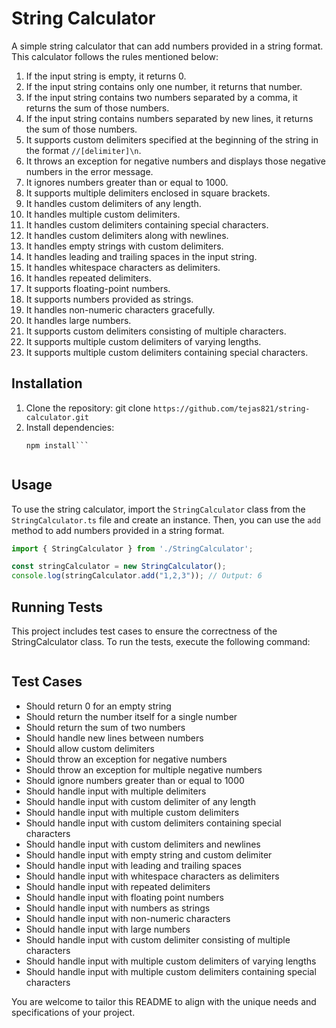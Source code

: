 # String Calculator

A simple string calculator that can add numbers provided in a string format. This calculator follows the rules mentioned below:

1. If the input string is empty, it returns 0.
2. If the input string contains only one number, it returns that number.
3. If the input string contains two numbers separated by a comma, it returns the sum of those numbers.
4. If the input string contains numbers separated by new lines, it returns the sum of those numbers.
5. It supports custom delimiters specified at the beginning of the string in the format `//[delimiter]\n`.
6. It throws an exception for negative numbers and displays those negative numbers in the error message.
7. It ignores numbers greater than or equal to 1000.
8. It supports multiple delimiters enclosed in square brackets.
9. It handles custom delimiters of any length.
10. It handles multiple custom delimiters.
11. It handles custom delimiters containing special characters.
12. It handles custom delimiters along with newlines.
13. It handles empty strings with custom delimiters.
14. It handles leading and trailing spaces in the input string.
15. It handles whitespace characters as delimiters.
16. It handles repeated delimiters.
17. It supports floating-point numbers.
18. It supports numbers provided as strings.
19. It handles non-numeric characters gracefully.
20. It handles large numbers.
21. It supports custom delimiters consisting of multiple characters.
22. It supports multiple custom delimiters of varying lengths.
23. It supports multiple custom delimiters containing special characters.

## Installation

1. Clone the repository:
    git clone `https://github.com/tejas821/string-calculator.git`
2. Install dependencies:
    ```cd string-calculator
    npm install```


## Usage

To use the string calculator, import the `StringCalculator` class from the `StringCalculator.ts` file and create an instance. Then, you can use the `add` method to add numbers provided in a string format.

```typescript
import { StringCalculator } from './StringCalculator';

const stringCalculator = new StringCalculator();
console.log(stringCalculator.add("1,2,3")); // Output: 6
```

## Running Tests

This project includes test cases to ensure the correctness of the StringCalculator class. To run the tests, execute the following command:
```npm test
```

## Test Cases

- Should return 0 for an empty string
- Should return the number itself for a single number
- Should return the sum of two numbers
- Should handle new lines between numbers
- Should allow custom delimiters
- Should throw an exception for negative numbers
- Should throw an exception for multiple negative numbers
- Should ignore numbers greater than or equal to 1000
- Should handle input with multiple delimiters
- Should handle input with custom delimiter of any length
- Should handle input with multiple custom delimiters
- Should handle input with custom delimiters containing special characters
- Should handle input with custom delimiters and newlines
- Should handle input with empty string and custom delimiter
- Should handle input with leading and trailing spaces
- Should handle input with whitespace characters as delimiters
- Should handle input with repeated delimiters
- Should handle input with floating point numbers
- Should handle input with numbers as strings
- Should handle input with non-numeric characters
- Should handle input with large numbers
- Should handle input with custom delimiter consisting of multiple characters
- Should handle input with multiple custom delimiters of varying lengths
- Should handle input with multiple custom delimiters containing special characters


You are welcome to tailor this README to align with the unique needs and specifications of your project.
